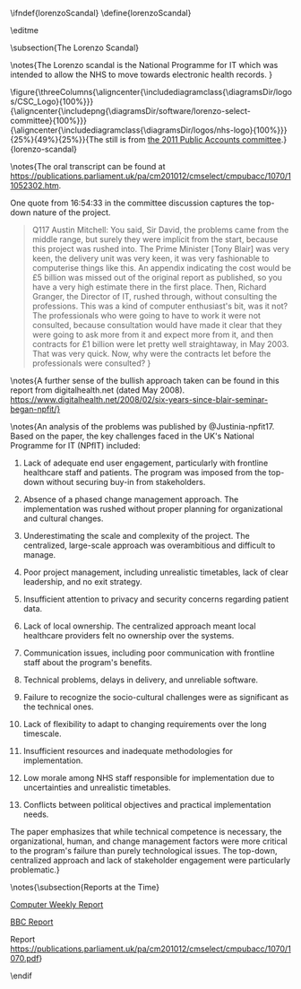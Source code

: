 \ifndef{lorenzoScandal}
\define{lorenzoScandal}

\editme

\subsection{The Lorenzo Scandal}

\notes{The Lorenzo scandal is the National Programme for IT which was intended to allow the NHS to move towards electronic health records. }

\figure{\threeColumns{\aligncenter{\includediagramclass{\diagramsDir/logos/CSC_Logo}{100%}}}{\aligncenter{\includepng{\diagramsDir/software/lorenzo-select-committee}{100%}}}{\aligncenter{\includediagramclass{\diagramsDir/logos/nhs-logo}{100%}}}{25%}{49%}{25%}}{The still is from [the 2011 Public Accounts committee](https://www.parliamentlive.tv/Event/Index/4408002e-9daf-4def-a49f-867107134fb4).}{lorenzo-scandal}

\notes{The oral transcript can be found at <https://publications.parliament.uk/pa/cm201012/cmselect/cmpubacc/1070/11052302.htm>.

One quote from 16:54:33 in the committee discussion captures the top-down nature of the project. 

> Q117   Austin Mitchell: You said, Sir David, the problems came from the middle range, but surely they were implicit from the start, because this project was rushed into. The Prime Minister [Tony Blair] was very keen, the delivery unit was very keen, it was very fashionable to computerise things like this. An appendix indicating the cost would be £5 billion was missed out of the original report as published, so you have a very high estimate there in the first place. Then, Richard Granger, the Director of IT, rushed through, without consulting the professions. This was a kind of computer enthusiast's bit, was it not? The professionals who were going to have to work it were not consulted, because consultation would have made it clear that they were going to ask more from it and expect more from it, and then contracts for £1 billion were let pretty well straightaway, in May 2003. That was very quick. Now, why were the contracts let before the professionals were consulted?
}

\notes{A further sense of the bullish approach taken can be found in this report from digitalhealth.net (dated May 2008). https://www.digitalhealth.net/2008/02/six-years-since-blair-seminar-began-npfit/}

\notes{An analysis of the problems was published by @Justinia-npfit17. Based on the paper, the key challenges faced in the UK's National Programme for IT (NPfIT) included:

1. Lack of adequate end user engagement, particularly with frontline healthcare staff and patients. The program was imposed from the top-down without securing buy-in from stakeholders.

2. Absence of a phased change management approach. The implementation was rushed without proper planning for organizational and cultural changes.

3. Underestimating the scale and complexity of the project. The centralized, large-scale approach was overambitious and difficult to manage.

4. Poor project management, including unrealistic timetables, lack of clear leadership, and no exit strategy.

5. Insufficient attention to privacy and security concerns regarding patient data.

6. Lack of local ownership. The centralized approach meant local healthcare providers felt no ownership over the systems.

7. Communication issues, including poor communication with frontline staff about the program's benefits.

8. Technical problems, delays in delivery, and unreliable software.

9. Failure to recognize the socio-cultural challenges were as significant as the technical ones.

10. Lack of flexibility to adapt to changing requirements over the long timescale.

11. Insufficient resources and inadequate methodologies for implementation.

12. Low morale among NHS staff responsible for implementation due to uncertainties and unrealistic timetables.

13. Conflicts between political objectives and practical implementation needs.

The paper emphasizes that while technical competence is necessary, the organizational, human, and change management factors were more critical to the program's failure than purely technological issues. The top-down, centralized approach and lack of stakeholder engagement were particularly problematic.}

\notes{\subsection{Reports at the Time}

[Computer Weekly Report](https://www.computerweekly.com/opinion/Six-reasons-why-the-NHS-National-Programme-for-IT-failed)

[BBC Report](https://www.bbc.co.uk/news/uk-politics-13548351)

Report <https://publications.parliament.uk/pa/cm201012/cmselect/cmpubacc/1070/1070.pdf>}


\endif
